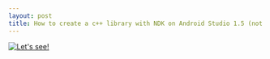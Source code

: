 ```yaml
---
layout: post
title: How to create a c++ library with NDK on Android Studio 1.5 (not experimental way)
---
```


[![Let's see!](http://img.youtube.com/vi/RmPuwdxR1qs/0.jpg)](http://www.youtube.com/watch?v=RmPuwdxR1qs)
